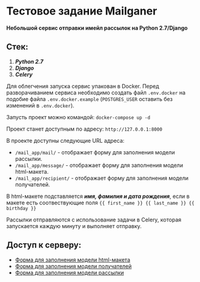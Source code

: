 # Тестовое задание Mailganer

**Небольшой сервис отправки имейл рассылок на Python 2.7/Django**

## Стек:
1. **_Python 2.7_**
2. **_Django_**
3. **_Celery_**

Для облегчения запуска сервис упакован в Docker. Перед разворачиванием сервиса необходимо создать файл `.env.docker` на 
подобие файла `.env.docker.example` (`POSTGRES_USER` оставить без изменений в `.env.docker`).

Запусть проект можно командой: `docker-compose up -d`

Проект станет доступным по адресу: `http://127.0.0.1:8000`

В проекте доступны следующие URL адреса:

* `/mail_app/mail/` - отображает форму для заполнения модели рассылки.
* `/mail_app/message/` - отображает форму для заполнения модели html-макета.
* `/mail_app/recipient/` - отображает форму для заполнения модели получателей.

В html-макете подставляется **_имя, фамилия и дата рождения_**, если в макете есть соотвествующие поля 
`{{ first_name }} {{ last_name }} {{ birthday }}`

Рассылки отправляются с использование задачи в Celery, которая запускается каждую минуту и выполняет отправку.

## Доступ к серверу:

- [Форма для заполнения модели html-макета]()
- [Форма для заполнения модели получателей]()
- [Форма для заполнения модели рассылки]()
